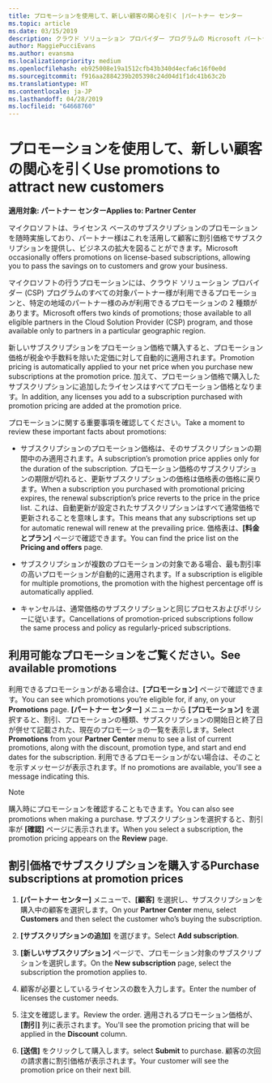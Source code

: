 ```yaml
---
title: プロモーションを使用して、新しい顧客の関心を引く |パートナー センター
ms.topic: article
ms.date: 03/15/2019
description: クラウド ソリューション プロバイダー プログラムの Microsoft パートナーは、プロモーション価格でサブスクリプションを購入し、顧客に割引価格で販売することができます。
author: MaggiePucciEvans
ms.author: evansma
ms.localizationpriority: medium
ms.openlocfilehash: eb925008e19a1512cfb43b340d4ecfa6c16f0e0d
ms.sourcegitcommit: f916aa2884239b205398c24d04d1f1dc41b63c2b
ms.translationtype: HT
ms.contentlocale: ja-JP
ms.lasthandoff: 04/28/2019
ms.locfileid: "64668760"
---
```

# <a name="use-promotions-to-attract-new-customers"></a><span data-ttu-id="625f7-103">プロモーションを使用して、新しい顧客の関心を引く</span><span class="sxs-lookup"><span data-stu-id="625f7-103">Use promotions to attract new customers</span></span>  

<span data-ttu-id="625f7-104">**適用対象: パートナー センター**</span><span class="sxs-lookup"><span data-stu-id="625f7-104">**Applies to: Partner Center**</span></span>

<!--[FWLink: https://go.microsoft.com/fwlink/?linkid=852469]-->

<span data-ttu-id="625f7-105">マイクロソフトは、ライセンス ベースのサブスクリプションのプロモーションを随時実施しており、パートナー様はこれを活用して顧客に割引価格でサブスクリプションを提供し、ビジネスの拡大を図ることができます。</span><span class="sxs-lookup"><span data-stu-id="625f7-105">Microsoft occasionally offers promotions on license-based subscriptions, allowing you to pass the savings on to customers and grow your business.</span></span> 

<span data-ttu-id="625f7-106">マイクロソフトの行うプロモーションには、クラウド ソリューション プロバイダー (CSP) プログラムのすべての対象パートナー様が利用できるプロモーションと、特定の地域のパートナー様のみが利用できるプロモーションの 2 種類があります。</span><span class="sxs-lookup"><span data-stu-id="625f7-106">Microsoft offers two kinds of promotions; those available to all eligible partners in the Cloud Solution Provider (CSP) program, and those available only to partners in a particular geographic region.</span></span>

<span data-ttu-id="625f7-107">新しいサブスクリプションをプロモーション価格で購入すると、プロモーション価格が税金や手数料を除いた定価に対して自動的に適用されます。</span><span class="sxs-lookup"><span data-stu-id="625f7-107">Promotion pricing is automatically applied to your net price when you purchase new subscriptions at the promotion price.</span></span> <span data-ttu-id="625f7-108">加えて、プロモーション価格で購入したサブスクリプションに追加したライセンスはすべてプロモーション価格となります。</span><span class="sxs-lookup"><span data-stu-id="625f7-108">In addition, any licenses you add to a subscription purchased with promotion pricing are added at the promotion price.</span></span> 

<span data-ttu-id="625f7-109">プロモーションに関する重要事項を確認してください。</span><span class="sxs-lookup"><span data-stu-id="625f7-109">Take a moment to review these important facts about promotions:</span></span>

-   <span data-ttu-id="625f7-110">サブスクリプションのプロモーション価格は、そのサブスクリプションの期間中のみ適用されます。</span><span class="sxs-lookup"><span data-stu-id="625f7-110">A subscription’s promotion price applies only for the duration of the subscription.</span></span> <span data-ttu-id="625f7-111">プロモーション価格のサブスクリプションの期限が切れると、更新サブスクリプションの価格は価格表の価格に戻ります。</span><span class="sxs-lookup"><span data-stu-id="625f7-111">When a subscription you purchased with promotional pricing expires, the renewal subscription’s price reverts to the price in the price list.</span></span> <span data-ttu-id="625f7-112">これは、自動更新が設定されたサブスクリプションはすべて通常価格で更新されることを意味します。</span><span class="sxs-lookup"><span data-stu-id="625f7-112">This means that any subscriptions set up for automatic renewal will renew at the prevailing price.</span></span> <span data-ttu-id="625f7-113">価格表は、**[料金とプラン]** ページで確認できます。</span><span class="sxs-lookup"><span data-stu-id="625f7-113">You can find the price list on the **Pricing and offers** page.</span></span> 

-   <span data-ttu-id="625f7-114">サブスクリプションが複数のプロモーションの対象である場合、最も割引率の高いプロモーションが自動的に適用されます。</span><span class="sxs-lookup"><span data-stu-id="625f7-114">If a subscription is eligible for multiple promotions, the promotion with the highest percentage off is automatically applied.</span></span>

-   <span data-ttu-id="625f7-115">キャンセルは、通常価格のサブスクリプションと同じプロセスおよびポリシーに従います。</span><span class="sxs-lookup"><span data-stu-id="625f7-115">Cancellations of promotion-priced subscriptions follow the same process and policy as regularly-priced subscriptions.</span></span>

## <a name="see-available-promotions"></a><span data-ttu-id="625f7-116">利用可能なプロモーションをご覧ください。</span><span class="sxs-lookup"><span data-stu-id="625f7-116">See available promotions</span></span>

<span data-ttu-id="625f7-117">利用できるプロモーションがある場合は、**[プロモーション]** ページで確認できます。</span><span class="sxs-lookup"><span data-stu-id="625f7-117">You can see which promotions you’re eligible for, if any, on your **Promotions** page.</span></span> <span data-ttu-id="625f7-118">**[パートナー センター]** メニューから **[プロモーション]** を選択すると、割引、プロモーションの種類、サブスクリプションの開始日と終了日が併せて記載された、現在のプロモーショの一覧を表示します。</span><span class="sxs-lookup"><span data-stu-id="625f7-118">Select **Promotions** from your **Partner Center** menu to see a list of current promotions, along with the discount, promotion type, and start and end dates for the subscription.</span></span> <span data-ttu-id="625f7-119">利用できるプロモーションがない場合は、そのことを示すメッセージが表示されます。</span><span class="sxs-lookup"><span data-stu-id="625f7-119">If no promotions are available, you'll see a message indicating this.</span></span> 

> [!NOTE]  
> <span data-ttu-id="625f7-120">購入時にプロモーションを確認することもできます。</span><span class="sxs-lookup"><span data-stu-id="625f7-120">You can also see promotions when making a purchase.</span></span> <span data-ttu-id="625f7-121">サブスクリプションを選択すると、割引率が **[確認]** ページに表示されます。</span><span class="sxs-lookup"><span data-stu-id="625f7-121">When you select a subscription, the promotion pricing appears on the **Review** page.</span></span>

## <a name="purchase-subscriptions-at-promotion-prices"></a><span data-ttu-id="625f7-122">割引価格でサブスクリプションを購入する</span><span class="sxs-lookup"><span data-stu-id="625f7-122">Purchase subscriptions at promotion prices</span></span>

1. <span data-ttu-id="625f7-123">**[パートナー センター]** メニューで、**[顧客]** を選択し、サブスクリプションを購入中の顧客を選択します。</span><span class="sxs-lookup"><span data-stu-id="625f7-123">On your **Partner Center** menu, select **Customers** and then select the customer who’s buying the subscription.</span></span> 

2. <span data-ttu-id="625f7-124">**[サブスクリプションの追加]** を選びます。</span><span class="sxs-lookup"><span data-stu-id="625f7-124">Select **Add subscription**.</span></span>

3. <span data-ttu-id="625f7-125">**[新しいサブスクリプション]** ページで、プロモーション対象のサブスクリプションを選択します。</span><span class="sxs-lookup"><span data-stu-id="625f7-125">On the **New subscription** page, select the subscription the promotion applies to.</span></span>

4. <span data-ttu-id="625f7-126">顧客が必要としているライセンスの数を入力します。</span><span class="sxs-lookup"><span data-stu-id="625f7-126">Enter the number of licenses the customer needs.</span></span> 

5. <span data-ttu-id="625f7-127">注文を確認します。</span><span class="sxs-lookup"><span data-stu-id="625f7-127">Review the order.</span></span> <span data-ttu-id="625f7-128">適用されるプロモーション価格が、**[割引]** 列に表示されます。</span><span class="sxs-lookup"><span data-stu-id="625f7-128">You'll see the promotion pricing that will be applied in the **Discount** column.</span></span>  

6.  <span data-ttu-id="625f7-129">**[送信]** をクリックして購入します。</span><span class="sxs-lookup"><span data-stu-id="625f7-129">select **Submit** to purchase.</span></span> <span data-ttu-id="625f7-130">顧客の次回の請求書に割引価格が表示されます。</span><span class="sxs-lookup"><span data-stu-id="625f7-130">Your customer will see the promotion price on their next bill.</span></span>  



